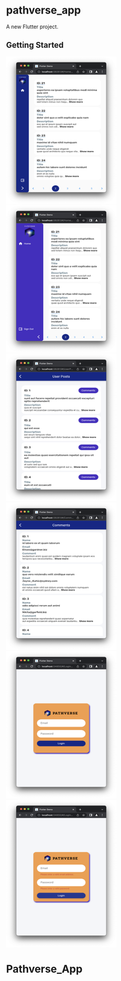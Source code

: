 # pathverse_app

A new Flutter project.

## Getting Started

<img src="https://github.com/gdarwish/Pathverse_App/blob/staging/screenshots/Screenshot%202023-03-04%20at%202.33.54%20AM.png?raw=true" width="300" height="400">

<img src="https://github.com/gdarwish/Pathverse_App/blob/staging/screenshots/Screenshot%202023-03-04%20at%202.33.58%20AM.png?raw=true" width="300" height="400">

<img src="https://github.com/gdarwish/Pathverse_App/blob/staging/screenshots/Screenshot%202023-03-04%20at%202.34.17%20AM.png?raw=true" width="300" height="400">

<img src="https://github.com/gdarwish/Pathverse_App/blob/staging/screenshots/Screenshot%202023-03-04%20at%202.34.19%20AM.png?raw=true" width="300" height="400">

<img src="https://github.com/gdarwish/Pathverse_App/blob/staging/screenshots/Screenshot%202023-03-04%20at%202.37.47%20AM.png?raw=true" width="300" height="400">

<img src="https://github.com/gdarwish/Pathverse_App/blob/staging/screenshots/Screenshot%202023-03-04%20at%202.37.49%20AM.png?raw=true" width="300" height="400">

# Pathverse_App

